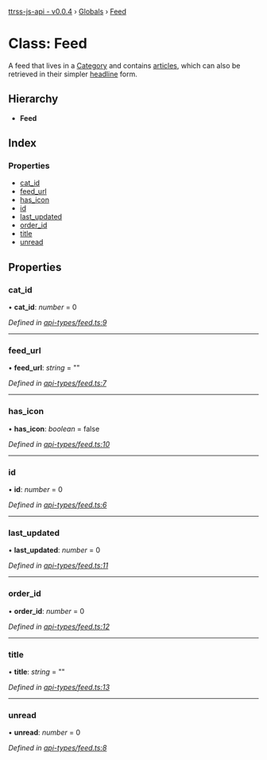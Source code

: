 [ttrss-js-api - v0.0.4](../README.md) › [Globals](../globals.md) › [Feed](feed.md)

# Class: Feed

A feed that lives in a [Category](category.md) and contains [articles](article.md), which can also be retrieved in their
simpler [headline](headline.md) form.

## Hierarchy

* **Feed**

## Index

### Properties

* [cat_id](feed.md#cat_id)
* [feed_url](feed.md#feed_url)
* [has_icon](feed.md#has_icon)
* [id](feed.md#id)
* [last_updated](feed.md#last_updated)
* [order_id](feed.md#order_id)
* [title](feed.md#title)
* [unread](feed.md#unread)

## Properties

###  cat_id

• **cat_id**: *number* = 0

*Defined in [api-types/feed.ts:9](https://github.com/fchristl/ttrss-js-api/blob/9b18cd6/src/api-types/feed.ts#L9)*

___

###  feed_url

• **feed_url**: *string* = ""

*Defined in [api-types/feed.ts:7](https://github.com/fchristl/ttrss-js-api/blob/9b18cd6/src/api-types/feed.ts#L7)*

___

###  has_icon

• **has_icon**: *boolean* = false

*Defined in [api-types/feed.ts:10](https://github.com/fchristl/ttrss-js-api/blob/9b18cd6/src/api-types/feed.ts#L10)*

___

###  id

• **id**: *number* = 0

*Defined in [api-types/feed.ts:6](https://github.com/fchristl/ttrss-js-api/blob/9b18cd6/src/api-types/feed.ts#L6)*

___

###  last_updated

• **last_updated**: *number* = 0

*Defined in [api-types/feed.ts:11](https://github.com/fchristl/ttrss-js-api/blob/9b18cd6/src/api-types/feed.ts#L11)*

___

###  order_id

• **order_id**: *number* = 0

*Defined in [api-types/feed.ts:12](https://github.com/fchristl/ttrss-js-api/blob/9b18cd6/src/api-types/feed.ts#L12)*

___

###  title

• **title**: *string* = ""

*Defined in [api-types/feed.ts:13](https://github.com/fchristl/ttrss-js-api/blob/9b18cd6/src/api-types/feed.ts#L13)*

___

###  unread

• **unread**: *number* = 0

*Defined in [api-types/feed.ts:8](https://github.com/fchristl/ttrss-js-api/blob/9b18cd6/src/api-types/feed.ts#L8)*
